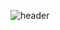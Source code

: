 ![header](https://capsule-render.vercel.app/api?type=waving&color=gradient&customColorList=0,2,2,5,30&height=250&section=header&text=Jiyeong's%20Github&&fontColor=ffffff&fontSize=40&fontAlignY=45)
